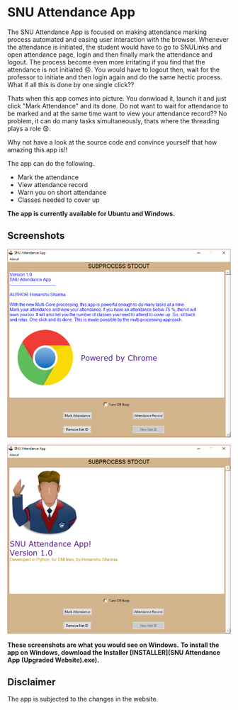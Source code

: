 # SNU Attendance App

The SNU Attendance App is focused on making attendance marking process automated and easing user interaction with the browser. Whenever the attendance is initiated, the student would have to go to SNULinks and open attendance page, login and then finally mark the attendance and logout. The process become even more irritating if you find that the attendance is not initiated :angry:. You would have to logout then, wait for the professor to initiate and then login again and do the same hectic process. What if all this is done by one single click??

Thats when this app comes into picture. You donwload it, launch it and just click "Mark Attendance" and its done. Do not want to wait for attendance to be marked and at the same time want to view your attendance record?? No problem, it can do many tasks simultaneously, thats where the threading plays a role :anguished:.

Why not have a look at the source code and convince yourself that how amazing this app is!!

The app can do the following.
* Mark the attendance
* View attendance record
* Warn you on short attendance
* Classes needed to cover up

**The app is currently available for Ubuntu and Windows.**

## Screenshots
![devnote](Images/devnote.png)

![about](Images/aboutattapp.png)


**These screenshots are what you would see on Windows.**
**To install the app on Windows, download the Installer [INSTALLER](SNU Attendance App (Upgraded Website).exe).**

## Disclaimer
The app is subjected to the changes in the website.
